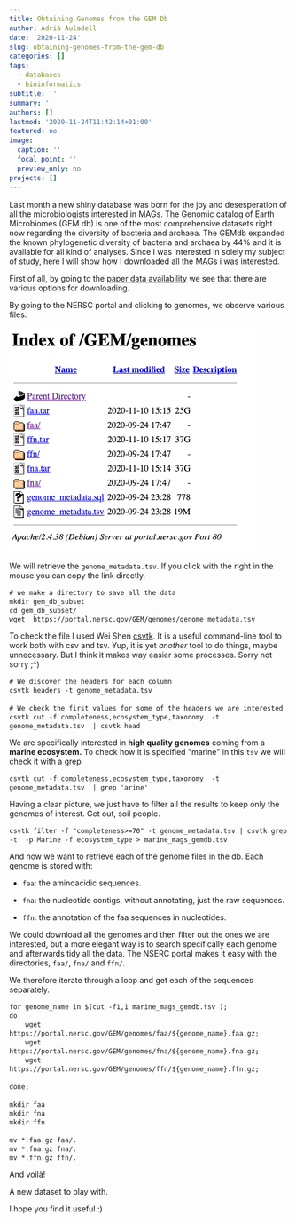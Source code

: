 ```yaml
---
title: Obtaining Genomes from the GEM Db
author: Adrià Auladell
date: '2020-11-24'
slug: obtaining-genomes-from-the-gem-db
categories: []
tags:
  - databases
  - bioinformatics
subtitle: ''
summary: ''
authors: []
lastmod: '2020-11-24T11:42:14+01:00'
featured: no
image:
  caption: ''
  focal_point: ''
  preview_only: no
projects: []
---
```


Last month a new shiny database was born for the joy and desesperation of all the microbiologists interested in MAGs. The Genomic catalog of Earth Microbiomes (GEM db) is one of the most comprehensive datasets right now regarding the diversity of bacteria and archaea. The GEMdb expanded the known phylogenetic diversity of bacteria and archaea by 44% and it is available for all kind of analyses. Since I was interested in solely my subject of study, here I will show how I downloaded all the MAGs i was interested.

First of all, by going to the [paper data availability](https://www.nature.com/articles/s41587-020-0718-6#data-availability) we see that there are various options for downloading.

By going to the NERSC portal and clicking to genomes, we observe various files:

![nserc\_dir](./nserc_dir.png)

We will retrieve the `genome_metadata.tsv`. If you click with the right in the mouse you can copy the link directly.

    # we make a directory to save all the data
    mkdir gem_db_subset
    cd gem_db_subset/
    wget  https://portal.nersc.gov/GEM/genomes/genome_metadata.tsv

To check the file I used Wei Shen [csvtk](https://github.com/shenwei356/csvtk). It is a useful command-line tool to work both with csv and tsv. Yup, it is yet *another* tool to do things, maybe unnecessary. But I think it makes way easier some processes. Sorry not sorry ;^)

    # We discover the headers for each column
    csvtk headers -t genome_metadata.tsv

    # We check the first values for some of the headers we are interested
    csvtk cut -f completeness,ecosystem_type,taxonomy  -t genome_metadata.tsv  | csvtk head

We are specifically interested in **high quality genomes** coming from a **marine ecosystem.** To check how it is specified "marine" in this `tsv` we will check it with a grep

    csvtk cut -f completeness,ecosystem_type,taxonomy  -t genome_metadata.tsv  | grep 'arine'

Having a clear picture, we just have to filter all the results to keep only the genomes of interest. Get out, soil people.

    csvtk filter -f "completeness>=70" -t genome_metadata.tsv | csvtk grep -t  -p Marine -f ecosystem_type > marine_mags_gemdb.tsv

And now we want to retrieve each of the genome files in the db. Each genome is stored with:

-   `faa`: the aminoacidic sequences.

-   `fna`: the nucleotide contigs, without annotating, just the raw sequences.

-   `ffn`: the annotation of the faa sequences in nucleotides.

We could download all the genomes and then filter out the ones we are interested, but a more elegant way is to search specifically each genome and afterwards tidy all the data. The NSERC portal makes it easy with the directories, `faa/`, `fna/` and `ffn/`.

We therefore iterate through a loop and get each of the sequences separately.

    for genome_name in $(cut -f1,1 marine_mags_gemdb.tsv );
    do
        wget https://portal.nersc.gov/GEM/genomes/faa/${genome_name}.faa.gz;
        wget https://portal.nersc.gov/GEM/genomes/fna/${genome_name}.fna.gz;
        wget https://portal.nersc.gov/GEM/genomes/ffn/${genome_name}.ffn.gz;

    done;

    mkdir faa
    mkdir fna
    mkdir ffn

    mv *.faa.gz faa/.
    mv *.fna.gz fna/.
    mv *.ffn.gz ffn/.

And voilà!

A new dataset to play with.

I hope you find it useful :)
